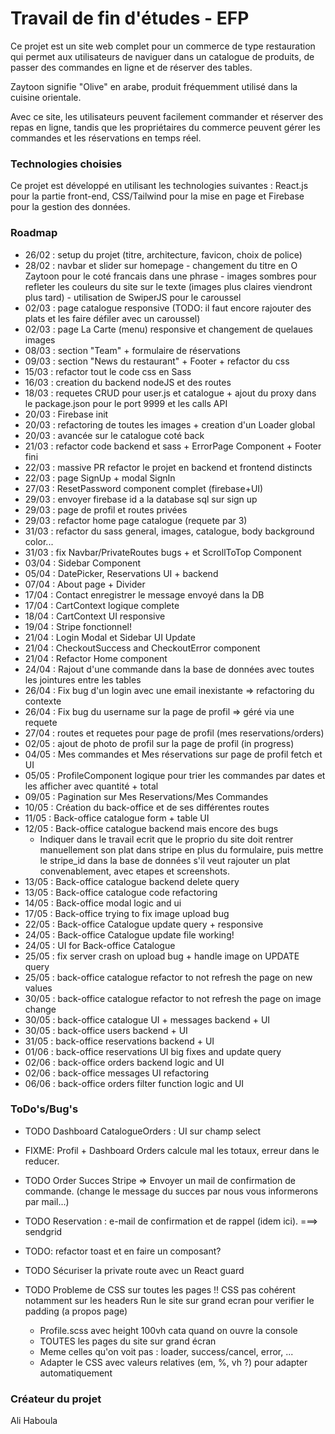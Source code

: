 # Travail de fin d'études - EFP

Ce projet est un site web complet pour un commerce de type restauration qui permet aux utilisateurs de naviguer dans un catalogue de produits, de passer des commandes en ligne et de réserver des tables.

Zaytoon signifie "Olive" en arabe, produit fréquemment utilisé dans la cuisine orientale.

Avec ce site, les utilisateurs peuvent facilement commander et réserver des repas en ligne, tandis que les propriétaires du commerce peuvent gérer les commandes et les réservations en temps réel.

### Technologies choisies

Ce projet est développé en utilisant les technologies suivantes : React.js pour la partie front-end, CSS/Tailwind pour la mise en page et Firebase pour la gestion des données.

### Roadmap

- 26/02 : setup du projet (titre, architecture, favicon, choix de police)
- 28/02 : navbar et slider sur homepage - changement du titre en O Zaytoon pour le coté francais dans une phrase - images sombres pour refleter les couleurs du site sur le texte (images plus claires viendront plus tard) - utilisation de SwiperJS pour le caroussel
- 02/03 : page catalogue responsive (TODO: il faut encore rajouter des plats et les faire défiler avec un caroussel)
- 02/03 : page La Carte (menu) responsive et changement de quelaues images
- 08/03 : section "Team" + formulaire de réservations
- 09/03 : section "News du restaurant" + Footer + refactor du css
- 15/03 : refactor tout le code css en Sass
- 16/03 : creation du backend nodeJS et des routes
- 18/03 : requetes CRUD pour user.js et catalogue + ajout du proxy dans le package.json pour le port 9999 et les calls API
- 20/03 : Firebase init
- 20/03 : refactoring de toutes les images + creation d'un Loader global
- 20/03 : avancée sur le catalogue coté back
- 21/03 : refactor code backend et sass + ErrorPage Component + Footer fini
- 22/03 : massive PR refactor le projet en backend et frontend distincts
- 22/03 : page SignUp + modal SignIn
- 27/03 : ResetPassword component complet (firebase+UI)
- 29/03 : envoyer firebase id a la database sql sur sign up
- 29/03 : page de profil et routes privées
- 29/03 : refactor home page catalogue (requete par 3)
- 31/03 : refactor du sass general, images, catalogue, body background color...
- 31/03 : fix Navbar/PrivateRoutes bugs + et ScrollToTop Component
- 03/04 : Sidebar Component
- 05/04 : DatePicker, Reservations UI + backend
- 07/04 : About page + Divider
- 17/04 : Contact enregistrer le message envoyé dans la DB
- 17/04 : CartContext logique complete
- 18/04 : CartContext UI responsive
- 19/04 : Stripe fonctionnel!
- 21/04 : Login Modal et Sidebar UI Update
- 21/04 : CheckoutSuccess and CheckoutError component
- 21/04 : Refactor Home component
- 24/04 : Rajout d'une commande dans la base de données avec toutes les jointures entre les tables
- 26/04 : Fix bug d'un login avec une email inexistante => refactoring du contexte
- 26/04 : Fix bug du username sur la page de profil => géré via une requete
- 27/04 : routes et requetes pour page de profil (mes reservations/orders)
- 02/05 : ajout de photo de profil sur la page de profil (in progress)
- 04/05 : Mes commandes et Mes réservations sur page de profil fetch et UI
- 05/05 : ProfileComponent logique pour trier les commandes par dates et les afficher avec quantité + total
- 09/05 : Pagination sur Mes Reservations/Mes Commandes
- 10/05 : Création du back-office et de ses différentes routes
- 11/05 : Back-office catalogue form + table UI
- 12/05 : Back-office catalogue backend mais encore des bugs
  - Indiquer dans le travail ecrit que le proprio du site doit rentrer manuellement son plat dans stripe en plus du formulaire, puis mettre le stripe_id dans la base de données s'il veut rajouter un plat convenablement, avec etapes et screenshots.
- 13/05 : Back-office catalogue backend delete query
- 13/05 : Back-office catalogue code refactoring
- 14/05 : Back-office modal logic and ui
- 17/05 : Back-office trying to fix image upload bug
- 22/05 : Back-office Catalogue update query + responsive
- 24/05 : Back-office Catalogue update file working!
- 24/05 : UI for Back-office Catalogue
- 25/05 : fix server crash on upload bug + handle image on UPDATE query
- 25/05 : back-office catalogue refactor to not refresh the page on new values
- 30/05 : back-office catalogue refactor to not refresh the page on image change
- 30/05 : back-office catalogue UI + messages backend + UI
- 30/05 : back-office users backend + UI
- 31/05 : back-office reservations backend + UI
- 01/06 : back-office reservations UI big fixes and update query
- 02/06 : back-office orders backend logic and UI
- 02/06 : back-office messages UI refactoring
- 06/06 : back-office orders filter function logic and UI

### ToDo's/Bug's

- TODO Dashboard CatalogueOrders : UI sur champ select

- FIXME: Profil + Dashboard Orders calcule mal les totaux, erreur dans le reducer.

- TODO Order Succes Stripe => Envoyer un mail de confirmation de commande. (change le message du succes par nous vous informerons par mail...)
- TODO Reservation : e-mail de confirmation et de rappel (idem ici). ===> sendgrid

- TODO: refactor toast et en faire un composant?

- TODO Sécuriser la private route avec un React guard

- TODO Probleme de CSS sur toutes les pages !!
  CSS pas cohérent notamment sur les headers
  Run le site sur grand ecran pour verifier le padding (a propos page)

  - Profile.scss avec height 100vh cata quand on ouvre la console
  - TOUTES les pages du site sur grand écran
  - Meme celles qu'on voit pas : loader, success/cancel, error, ...
  - Adapter le CSS avec valeurs relatives (em, %, vh ?) pour adapter automatiquement

### Créateur du projet

Ali Haboula
